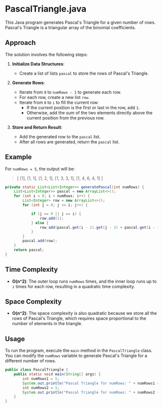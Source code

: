 # PascalTriangle.java

This Java program generates Pascal's Triangle for a given number of rows. Pascal's Triangle is a triangular array of the binomial coefficients.

## Approach

The solution involves the following steps:

1. **Initialize Data Structures**:
   - Create a list of lists `pascal` to store the rows of Pascal's Triangle.

2. **Generate Rows**:
   - Iterate from `0` to `numRows - 1` to generate each row.
   - For each row, create a new list `row`.
   - Iterate from `0` to `i` to fill the current row:
     - If the current position is the first or last in the row, add `1`.
     - Otherwise, add the sum of the two elements directly above the current position from the previous row.

3. **Store and Return Result**:
   - Add the generated row to the `pascal` list.
   - After all rows are generated, return the `pascal` list.

## Example

For `numRows = 5`, the output will be:
> [ [1], [1, 1], [1, 2, 1], [1, 3, 3, 1], [1, 4, 6, 4, 1] ]

```java
private static List<List<Integer>> generatePascal(int numRows) {
    List<List<Integer>> pascal = new ArrayList<>();
    for (int i = 0; i < numRows; i++) {
        List<Integer> row = new ArrayList<>();
        for (int j = 0; j <= i; j++) {

            if (j == 0 || j == i) {
                row.add(1);
            } else {
                row.add(pascal.get(i - 1).get(j - 1) + pascal.get(i - 1).get(j));
            }
        }
        pascal.add(row);
    }
    return pascal;
}
```

## Time Complexity

- **O(n^2)**: The outer loop runs `numRows` times, and the inner loop runs up to `i` times for each row, resulting in a quadratic time complexity.

## Space Complexity

- **O(n^2)**: The space complexity is also quadratic because we store all the rows of Pascal's Triangle, which requires space proportional to the number of elements in the triangle.

## Usage

To run the program, execute the `main` method in the `PascalTriangle` class. You can modify the `numRows` variable to generate Pascal's Triangle for a different number of rows.

```java
public class PascalTriangle {
    public static void main(String[] args) {
        int numRows1 = 5;
        System.out.println("Pascal Triangle for numRows: " + numRows1 + " is : " + generatePascal(numRows1));
        int numRows2 = 1;
        System.out.println("Pascal Triangle for numRows: " + numRows2 + " is : " + generatePascal(numRows2));
    }
}